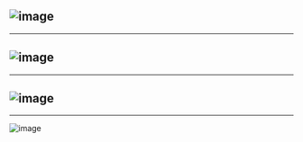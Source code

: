 ![image](https://user-images.githubusercontent.com/42896706/170891817-d1b26eae-451e-4ec1-b004-52270fde6335.png)
---
---
![image](https://user-images.githubusercontent.com/42896706/170891751-54cd69fc-ee93-4d80-8e48-98baad1d8a35.png)
---
---
![image](https://user-images.githubusercontent.com/42896706/170891755-b3595752-996f-4fae-9f72-be00de177468.png)
---
---
![image](https://user-images.githubusercontent.com/42896706/170891769-3b3f6d90-7736-45d5-8412-e0ad60d45e2f.png)

